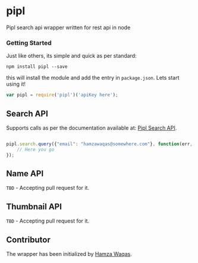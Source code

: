 pipl
==============

Pipl search api wrapper written for rest api in node

### Getting Started

Just like others, its simple and quick as per standard:

`npm install pipl --save`

this will install the module and add the entry in `package.json`. Lets start using it!

```javascript
var pipl = require('pipl')('apiKey here');
```

## Search API

Supports calls as per the documentation available at: [Pipl Search API](http://dev.pipl.com/docs/read/search_api/introduction).

```javascript

pipl.search.query({"email": "hamzawaqas@somewhere.com"}, function(err, data) {
    // Here you go
});
```

## Name API

`TBD` - Accepting pull request for it.

## Thumbnail API

`TBD` - Accepting pull request for it.

## Contributor

The wrapper has been initialized by [Hamza Waqas](http://twitter.com/HamzaWaqas).
